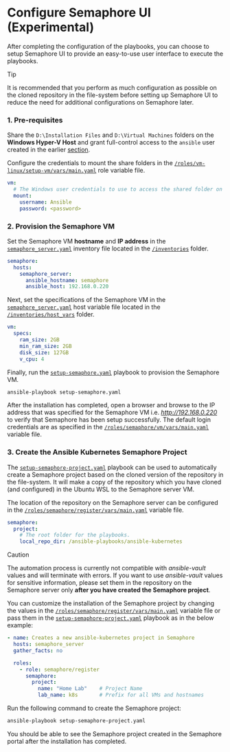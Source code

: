 # Configure Semaphore UI (Experimental)

After completing the configuration of the playbooks, you can choose to setup Semaphore UI to provide an easy-to-use user interface to execute the playbooks.

> [!TIP]
> It is recommended that you perform as much configuration as possible on the cloned repository in the file-system before setting up Semaphore UI to reduce the need for additional configurations on Semaphore later.

### 1. Pre-requisites

Share the `D:\Installation Files` and `D:\Virtual Machines` folders on the **Windows Hyper-V Host** and grant full-control access to the `ansible` user created in the earlier [section](https://github.com/serenagrl/ansible-kubernetes#hyper-v-host-requirements).

Configure the credentials to mount the share folders in the [`/roles/vm-linux/setup-vm/vars/main.yaml`](../roles/vm-linux/setup-vm/vars/main.yaml) role variable file.
```yaml
vm:
  # The Windows user credentials to use to access the shared folder on the winrm host.
  mount:
    username: Ansible
    password: <password>
```

### 2. Provision the Semaphore VM

Set the Semaphore VM **hostname** and **IP address** in the [`semaphore_server.yaml`](../inventories/semaphore_server.yaml) inventory file located in the [`/inventories`](../inventories) folder.
```yaml
semaphore:
  hosts:
    semaphore_server:
      ansible_hostname: semaphore
      ansible_host: 192.168.0.220
```

Next, set the specifications of the Semaphore VM in the [`semaphore_server.yaml`](../inventories/host_vars/semaphore_server.yaml) host variable file located in the [`/inventories/host_vars`](../inventories/host_vars) folder.
```yaml
vm:
  specs:
    ram_size: 2GB
    min_ram_size: 2GB
    disk_size: 127GB
    v_cpu: 4
```

Finally, run the [`setup-semaphore.yaml`](../setup-semaphore.yaml) playbook to provision the Semaphore VM.
```bash
ansible-playbook setup-semaphore.yaml
```

After the installation has completed, open a browser and browse to the IP address that was specified for the Semaphore VM i.e. _http://192.168.0.220_ to verify that Semaphore has been setup successfully. The default login credentials are as specified in the [`/roles/semaphore/vm/vars/main.yaml`](../roles/semaphore/vm/vars/main.yaml) variable file.

### 3. Create the Ansible Kubernetes Semaphore Project

The [`setup-semaphore-project.yaml`](../setup-semaphore-project.yaml) playbook can be used to automatically create a Semaphore project based on the cloned version of the repository in the file-system. It will make a copy of the repository which you have cloned (and configured) in the Ubuntu WSL to the Semaphore server VM.

The location of the repository on the Semaphore server can be configured in the [`/roles/semaphore/register/vars/main.yaml`](../roles/semaphore/register/vars/main.yaml) variable file.
```yaml
semaphore:
  project:
    # The root folder for the playbooks.
    local_repo_dir: /ansible-playbooks/ansible-kubernetes
```

> [!CAUTION]
> The automation process is currently not compatible with _ansible-vault_ values and will terminate with errors. If you want to use _ansible-vault_ values for sensitive information, please set them in the repository on the Semaphore server only **after you have created the Semaphore project**.

You can customize the installation of the Semaphore project by changing the values in the [`/roles/semaphore/register/vars/main.yaml`](../roles/semaphore/register/vars/main.yaml) variable file or pass them in the [`setup-semaphore-project.yaml`](../setup-semaphore-project.yaml) playbook as in the below example:

```yaml
- name: Creates a new ansible-kubernetes project in Semaphore
  hosts: semaphore_server
  gather_facts: no

  roles:
    - role: semaphore/register
      semaphore:
        project:
          name: "Home Lab"    # Project Name
          lab_name: k8s       # Prefix for all VMs and hostnames
```

Run the following command to create the Semaphore project:
```bash
ansible-playbook setup-semaphore-project.yaml
```

You should be able to see the Semaphore project created in the Semaphore portal after the installation has completed.